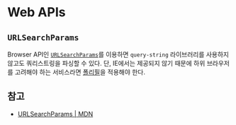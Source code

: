 # Web APIs

## `URLSearchParams`

Browser API인 [`URLSearchParams`](https://developer.mozilla.org/en-US/docs/Web/API/URLSearchParams)를 이용하면 `query-string` 라이브러리를 사용하지 않고도 쿼리스트링을 파싱할 수 있다. 단, IE에서는 제공되지 않기 때문에 하위 브라우저를 고려해야 하는 서비스라면 [폴리필](https://github.com/jerrybendy/url-search-params-polyfill)을 적용해야 한다.

## 참고

* [URLSearchParams | MDN](https://developer.mozilla.org/ko/docs/Web/API/URLSearchParams)
